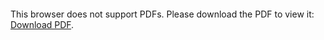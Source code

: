 <object data="https://github.com/omartrigui/IEEE-Xtreme-8.0/blob/master/Statements/Back%20to%20Square%201.pdf" type="application/pdf" width="700px" height="700px">
    <embed src="https://github.com/omartrigui/IEEE-Xtreme-8.0/blob/master/Statements/Back%20to%20Square%201.pdf">
        <p>This browser does not support PDFs. Please download the PDF to view it: <a href="https://github.com/omartrigui/IEEE-Xtreme-8.0/blob/master/Statements/Back%20to%20Square%201.pdf">Download PDF</a>.</p>
    </embed>
</object>
